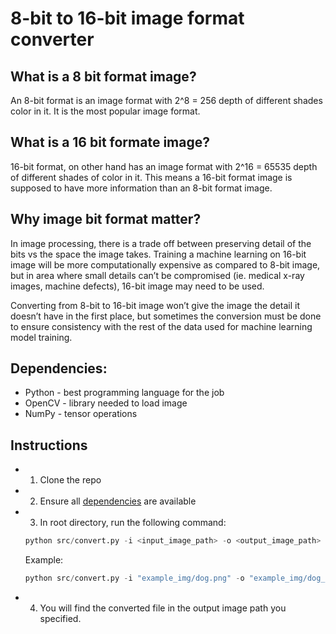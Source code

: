 # 8-bit to 16-bit image format converter

## What is a 8 bit format image?

An 8-bit format is an image format with 2^8 = 256 depth of different shades color in it. It is the most popular image format.

## What is a 16 bit formate image?

16-bit format, on other hand has an image format with 2^16 = 65535 depth of different shades of color in it. This means a 16-bit format image is supposed to have more information than an 8-bit format image.

## Why image bit format matter?

In image processing, there is a trade off between preserving detail of the bits vs the space the image takes. Training a machine learning on 16-bit image will be more computationally expensive as compared to 8-bit image, but in area where small details can’t be compromised (ie. medical x-ray images, machine defects), 16-bit image may need to be used.

Converting from 8-bit to 16-bit image won’t give the image the detail it doesn’t have in the first place, but sometimes the conversion must be done to ensure consistency with the rest of the data used for machine learning model training.

## Dependencies:

- Python - best programming language for the job
- OpenCV - library needed to load image
- NumPy - tensor operations

## Instructions

- 1. Clone the repo
- 2. Ensure all [dependencies](#dependencies) are available
- 3. In root directory, run the following command:

  ```python
  python src/convert.py -i <input_image_path> -o <output_image_path>
  ```

  Example:

  ```python
  python src/convert.py -i "example_img/dog.png" -o "example_img/dog_16_bit.png"
  ```

- 4. You will find the converted file in the output image path you specified.
